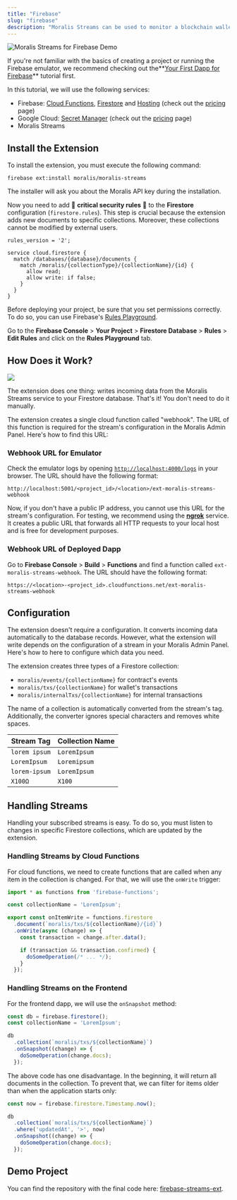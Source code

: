 ```yaml
---
title: "Firebase"
slug: "firebase"
description: "Moralis Streams can be used to monitor a blockchain wallet or a smart contract. This tutorial shows how you can easily plug in the Moralis Streams extension to your Firebase project and let your dapp handle blockchain events."
---
```

![Moralis Streams for Firebase Demo](/img/content/5cdb931-firebase-streams-demo-cover.gif)

If you're not familiar with the basics of creating a project or running the Firebase emulator, we recommend checking out the**[Your First Dapp for Firebase](/docs/using-firebase)** tutorial first. 

In this tutorial, we will use the following services:

- Firebase: [Cloud Functions](https://firebase.google.com/docs/functions), [Firestore](https://firebase.google.com/docs/firestore) and [Hosting](https://firebase.google.com/docs/hosting) (check out the [pricing](https://firebase.google.com/pricing) page)
- Google Cloud: [Secret Manager](https://cloud.google.com/secret-manager/) (check out the [pricing](https://cloud.google.com/secret-manager/pricing) page)
- Moralis Streams

## Install the Extension

To install the extension, you must execute the following command:

```
firebase ext:install moralis/moralis-streams
```



The installer will ask you about the Moralis API key during the installation.

Now you need to add 🚨  **critical security rules** 🚨 to the **Firestore** configuration (`firestore.rules`). This step is crucial because the extension adds new documents to specific collections. Moreover, these collections cannot be modified by external users.

```
rules_version = '2';

service cloud.firestore {
  match /databases/{database}/documents {
    match /moralis/{collectionType}/{collectionName}/{id} {
      allow read;
      allow write: if false;
    }
  }
}
```



Before deploying your project, be sure that you set permissions correctly. To do so, you can use Firebase's [Rules Playground](https://firebase.google.com/docs/rules/simulator). 

Go to the **Firebase Console** > **Your Project** > **Firestore Database** > **Rules** > **Edit Rules** and click on the **Rules Playground** tab.

## How Does it Work?

![](/img/content/8764004-streams-flow.png)

The extension does one thing: writes incoming data from the Moralis Streams service to your Firestore database. That's it! You don't need to do it manually.

The extension creates a single cloud function called "webhook". The URL of this function is required for the stream's configuration in the Moralis Admin Panel. Here's how to find this URL:

### Webhook URL for Emulator

Check the emulator logs by opening [`http://localhost:4000/logs`](http://localhost:4000/logs`) in your browser. The URL should have the following format:

```
http://localhost:5001/<project_id>/<location>/ext-moralis-streams-webhook
```



Now, if you don't have a public IP address, you cannot use this URL for the stream's configuration. For testing, we recommend using the [**ngrok**](https://ngrok.com/) service. It creates a public URL that forwards all HTTP requests to your local host and is free for development purposes.

### Webhook URL of Deployed Dapp

Go to **Firebase Console** > **Build** > **Functions** and find a function called `ext-moralis-streams-webhook`.  The URL should have the following format:

```
https://<location>-<project_id>.cloudfunctions.net/ext-moralis-streams-webhook
```



## Configuration

The extension doesn't require a configuration. It converts incoming data automatically to the database records. However, what the extension will write depends on the configuration of a stream in your Moralis Admin Panel. Here's how to here to configure which data you need.

The extension creates three types of a Firestore collection:

- `moralis/events/{collectionName}` for contract's events
- `moralis/txs/{collectionName}` for wallet's transactions
- `moralis/internalTxs/{collectionName}` for internal transactions

The name of a collection is automatically converted from the stream's tag. Additionally, the converter ignores special characters and removes white spaces.

| Stream Tag    | Collection Name |
| ------------- | --------------- |
| `lorem ipsum` | `LoremIpsum`    |
| `LoremIpsum`  | `Loremipsum`    |
| `lorem-ipsum` | `LoremIpsum `   |
| `X100Ω`       | `X100`          |

## Handling Streams

Handling your subscribed streams is easy. To do so, you must listen to changes in specific Firestore collections, which are updated by the extension.

### Handling Streams by Cloud Functions

For cloud functions, we need to create functions that are called when any item in the collection is changed. For that, we will use the `onWrite` trigger:

```typescript
import * as functions from 'firebase-functions';

const collectionName = 'LoremIpsum';

export const onItemWrite = functions.firestore
  .document(`moralis/txs/${collectionName}/{id}`)
  .onWrite(async (change) => {
    const transaction = change.after.data();

    if (transaction && transaction.confirmed) {
      doSomeOperation(/* ... */);
    }
  });
```



### Handling Streams on the Frontend

For the frontend dapp, we will use the `onSnapshot` method:

```javascript
const db = firebase.firestore();
const collectionName = 'LoremIpsum';

db
  .collection(`moralis/txs/${collectionName}`)
  .onSnapshot((change) => {
  	doSomeOperation(change.docs);
  });
```



The above code has one disadvantage. In the beginning, it will return all documents in the collection. To prevent that, we can filter for items older than when the application starts only:

```javascript
const now = firebase.firestore.Timestamp.now();

db
  .collection(`moralis/txs/${collectionName}`)
  .where('updatedAt', '>', now)
  .onSnapshot((change) => {
  	doSomeOperation(change.docs);
  });
```



## Demo Project

You can find the repository with the final code here: [firebase-streams-ext](https://github.com/MoralisWeb3/Moralis-JS-SDK/tree/main/demos/firebase-streams-ext).